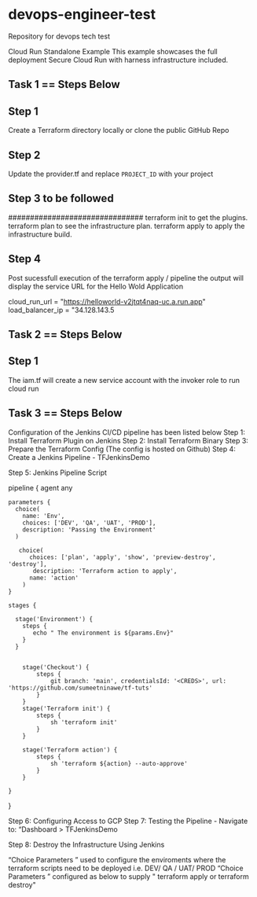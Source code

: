 # devops-engineer-test
Repository for devops tech test

Cloud Run Standalone Example
This example showcases the full deployment Secure Cloud Run with harness infrastructure included.

## Task 1 == Steps Below

## Step 1
Create a Terraform directory locally or clone the public GitHub Repo

## Step 2
Update the provider.tf and replace `PROJECT_ID` with your project


## Step 3 to be followed
###############################
terraform init to get the plugins.
terraform plan to see the infrastructure plan.
terraform apply to apply the infrastructure build.


## Step 4 
Post sucessfull execution of the terraform apply / pipeline the output will display the service URL for the Hello Wold Application

cloud_run_url = "https://helloworld-v2jtqt4naq-uc.a.run.app"
load_balancer_ip = "34.128.143.5

## Task 2 == Steps Below

## Step 1
The iam.tf will create a new service account with the invoker role to run cloud run

## Task 3 == Steps Below
Configuration of the Jenkins CI/CD pipeline has been listed below
Step 1: Install Terraform Plugin on Jenkins
Step 2: Install Terraform Binary
Step 3: Prepare the Terraform Config (The config is hosted on Github)
Step 4: Create a Jenkins Pipeline - TFJenkinsDemo

Step 5: Jenkins Pipeline Script

pipeline {
    agent any

    parameters {
      choice(
        name: 'Env',
        choices: ['DEV', 'QA', 'UAT', 'PROD'],
        description: 'Passing the Environment'
      )

       choice(
          choices: ['plan', 'apply', 'show', 'preview-destroy', 'destroy'],
           description: 'Terraform action to apply',
          name: 'action'
        )
    }

    stages {

      stage('Environment') {
        steps {
           echo " The environment is ${params.Env}"
        }
      }


        stage('Checkout') {
            steps {
                git branch: 'main', credentialsId: '<CREDS>', url: 'https://github.com/sumeetninawe/tf-tuts'
            }
        }
        stage('Terraform init') {
            steps {
                sh 'terraform init'
            }
        }
      
        stage('Terraform action') {
            steps {
                sh 'terraform ${action} --auto-approve'
            }
        }
      
    }
}

Step 6: Configuring Access to GCP
Step 7: Testing the Pipeline - Navigate to: “Dashboard > TFJenkinsDemo

Step 8: Destroy the Infrastructure Using Jenkins

“Choice Parameters ”  used to configure the enviroments where the terraform scripts need to be deployed i.e. DEV/ QA / UAT/ PROD 
“Choice Parameters ” configured as below to supply " terraform apply or terraform destroy" 
